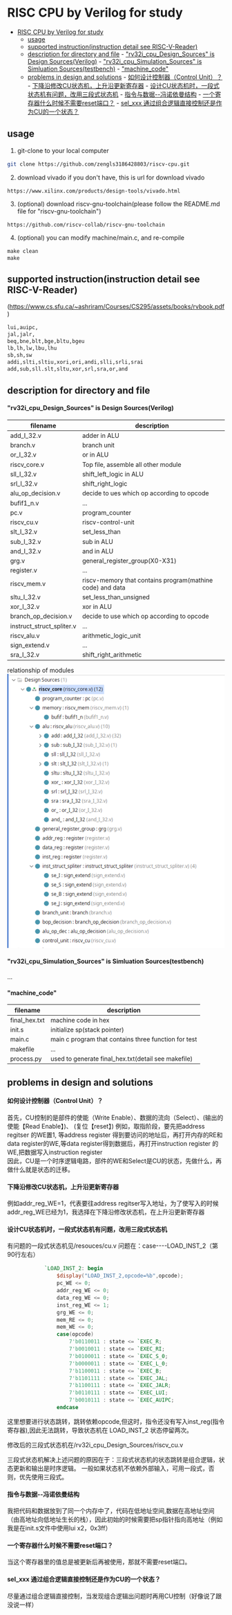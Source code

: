 # RISC CPU by Verilog for study
- [RISC CPU by Verilog for study](#risc-cpu-by-verilog-for-study)
	- [usage](#usage)
	- [supported instruction(instruction detail see RISC-V-Reader)](#supported-instructioninstruction-detail-see-risc-v-reader)
	- [description for directory and file](#description-for-directory-and-file)
			- ["rv32i\_cpu\_Design\_Sources" is Design Sources(Verilog)](#rv32i_cpu_design_sources-is-design-sourcesverilog)
			- ["rv32i\_cpu\_Simulation\_Sources" is Simluation Sources(testbench)](#rv32i_cpu_simulation_sources-is-simluation-sourcestestbench)
			- ["machine\_code"](#machine_code)
	- [problems in design and solutions](#problems-in-design-and-solutions)
			- [如何设计控制器（Control Unit）？](#如何设计控制器control-unit)
			- [下降沿修改CU状态机，上升沿更新寄存器](#下降沿修改cu状态机上升沿更新寄存器)
			- [设计CU状态机时，一段式状态机有问题，改用三段式状态机](#设计cu状态机时一段式状态机有问题改用三段式状态机)
			- [指令与数据--冯诺依曼结构](#指令与数据--冯诺依曼结构)
			- [一个寄存器什么时候不需要reset端口？](#一个寄存器什么时候不需要reset端口)
			- [sel\_xxx 通过组合逻辑直接控制还是作为CU的一个状态？](#sel_xxx-通过组合逻辑直接控制还是作为cu的一个状态)

## usage
1. git-clone to your local computer 
```bash
git clone https://github.com/zengls3186428803/riscv-cpu.git
```
2. download vivado if you don't have, this is url for download vivado
```
https://www.xilinx.com/products/design-tools/vivado.html
```
3. (optional) download riscv-gnu-toolchain(please follow the README.md file for "riscv-gnu-toolchain")
```
https://github.com/riscv-collab/riscv-gnu-toolchain
```
4. (optional) you can modify machine/main.c, and re-compile
```
make clean
make
```

## supported instruction(instruction detail see RISC-V-Reader)
(https://www.cs.sfu.ca/~ashriram/Courses/CS295/assets/books/rvbook.pdf)
```
lui,auipc,
jal,jalr,
beq,bne,blt,bge,bltu,bgeu
lb,lh,lw,lbu,lhu
sb,sh,sw
addi,slti,sltiu,xori,ori,andi,slli,srli,srai
add,sub,sll.slt,sltu,xor,srl,sra,or,and
```
## description for directory and file
#### "rv32i_cpu_Design_Sources" is Design Sources(Verilog)
|filename|description|
|----|-------------|
add_I_32.v |      adder in ALU         
branch.v    |     branch unit          
or_I_32.v    |    or in ALU
riscv_core.v  |   Top file, assemble all other module
sll_I_32.v   | shift_left_logic in ALU
srl_I_32.v|    shift_right_logic
alu_op_decision.v    | decide to ues which op according to opcode
bufif1_n.v            |     ...
pc.v      |   program_counter
riscv_cu.v |    riscv-control-unit
slt_I_32.v  | set_less_than
sub_I_32.v| sub in ALU
and_I_32.v |          and in ALU 
grg.v       |         general_register_group(X0-X31)     
register.v   |    ...
riscv_mem.v   | riscv-memory that contains program(mathine code) and data
sltu_I_32.v  | set_less_than_unsigned
xor_I_32.v| xor in ALU
branch_op_decision.v  | decide to use which op according to opcode
instruct_struct_spliter.v | ...
riscv_alu.v  | arithmetic_logic_unit
sign_extend.v | ...
sra_I_32.v| shift_right_arithmetic


relationship of modules
![](./resources/d_s.png)
#### "rv32i_cpu_Simulation_Sources" is Simluation Sources(testbench)
...
#### "machine_code"
|filename|description|
|----|-------------|
final_hex.txt|machine code in hex
init.s |initialize sp(stack pointer)
main.c |main c program that contains three function for test
makefile |...
process.py |used to generate final_hex.txt(detail see makefile)

## problems in design and solutions
#### 如何设计控制器（Control Unit）？
首先，CU控制的是部件的使能（Write Enable）、数据的流向（Select）、(输出的使能【Read Enable】)、 (复位【reset】)
例如，取指阶段，要先把address regitser 的WE置1, 等address register 得到要访问的地址后，再打开内存的RE和data register的WE,等data register得到数据后，再打开instruction register 的WE,把数据写入instruction register<br>
因此，CU是一个时序逻辑电路，部件的WE和Select是CU的状态，先做什么，再做什么就是状态的迁移。

#### 下降沿修改CU状态机，上升沿更新寄存器
例如addr_reg_WE=1，代表要往address regitser写入地址，为了使写入的时候addr_reg_WE已经为1，我选择在下降沿修改状态机，在上升沿更新寄存器

#### 设计CU状态机时，一段式状态机有问题，改用三段式状态机
有问题的一段式状态机见/resouces/cu.v
问题在：case----LOAD_INST_2（第90行左右）
```verilog
			`LOAD_INST_2: begin
				$display("LOAD_INST_2,opcode=%b",opcode);
				pc_WE <= 0;
				addr_reg_WE <= 0;
				data_reg_WE <= 0;
				inst_reg_WE <= 1;
				grg_WE <= 0;
				mem_RE <= 0;
				mem_WE <= 0;
				case(opcode)
					7'b0110011 : state <= `EXEC_R;
					7'b0010011 : state <= `EXEC_RI;
					7'b0100011 : state <= `EXEC_S_0;
					7'b0000011 : state <= `EXEC_L_0;
					7'b1100011 : state <= `EXEC_B;
					7'b1101111 : state <= `EXEC_JAL;
					7'b1100111 : state <= `EXEC_JALR;
					7'b0110111 : state <= `EXEC_LUI;
					7'b0010111 : state <= `EXEC_AUIPC;
				endcase
```
这里想要进行状态跳转，跳转依赖opcode,但这时，指令还没有写入inst_reg(指令寄存器),因此无法跳转，导致状态机在 LOAD_INST_2 状态停留两次。

修改后的三段式状态机在/rv32i_cpu_Design_Sources/riscv_cu.v

三段式状态机解决上述问题的原因在于：三段式状态机的状态跳转是组合逻辑，状态更新和输出是时序逻辑。
一般如果状态机不依赖外部输入，可用一段式，否则，优先使用三段式。

#### 指令与数据--冯诺依曼结构
我把代码和数据放到了同一个内存中了，代码在低地址空间,数据在高地址空间（由高地址向低地址生长的栈），因此初始的时候需要把sp指针指向高地址（例如我是在init.s文件中使用lui x2，0x3ff）

#### 一个寄存器什么时候不需要reset端口？
当这个寄存器里的值总是被更新后再被使用，那就不需要reset端口。

#### sel_xxx 通过组合逻辑直接控制还是作为CU的一个状态？
尽量通过组合逻辑直接控制，当发现组合逻辑出问题时再用CU控制（好像说了跟没说一样）

